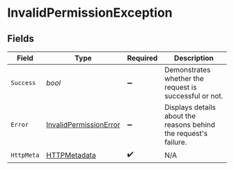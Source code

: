 # InvalidPermissionException


## Fields

| Field                                                                       | Type                                                                        | Required                                                                    | Description                                                                 |
| --------------------------------------------------------------------------- | --------------------------------------------------------------------------- | --------------------------------------------------------------------------- | --------------------------------------------------------------------------- |
| `Success`                                                                   | *bool*                                                                      | :heavy_minus_sign:                                                          | Demonstrates whether the request is successful or not.                      |
| `Error`                                                                     | [InvalidPermissionError](../../Models/Components/InvalidPermissionError.md) | :heavy_minus_sign:                                                          | Displays details about the reasons behind the request's failure.            |
| `HttpMeta`                                                                  | [HTTPMetadata](../../Models/Components/HTTPMetadata.md)                     | :heavy_check_mark:                                                          | N/A                                                                         |